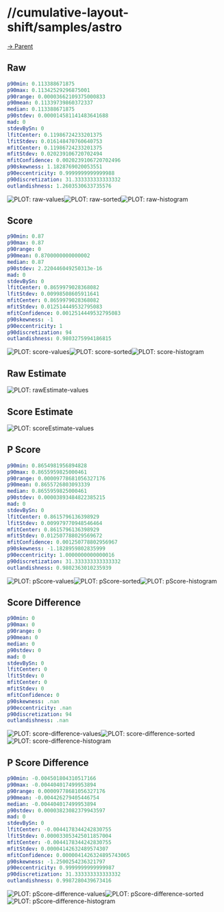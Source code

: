 
# //cumulative-layout-shift/samples/astro

[→ Parent](../..)


## Raw


```yaml
p90min: 0.113388671875
p90max: 0.11342529296875001
p90range: 0.00003662109375000833
p90mean: 0.11339739860372337
median: 0.113388671875
p90stdev: 0.000014581141483641688
mad: 0
stdevBySn: 0
lfitCenter: 0.11986724233201375
lfitStdev: 0.016148470760640753
mfitCenter: 0.11986724233201375
mfitStdev: 0.020239106720702494
mfitConfidence: 0.0020239106720702496
p90skewness: 1.1828769020053551
p90eccentricity: 0.9999999999999988
p90discretization: 31.333333333333332
outlandishness: 1.2603530633735576

```

![PLOT: raw-values](./raw/values.svg)![PLOT: raw-sorted](./raw/sorted.svg)![PLOT: raw-histogram](./raw/histogram.svg)
## Score


```yaml
p90min: 0.87
p90max: 0.87
p90range: 0
p90mean: 0.8700000000000002
median: 0.87
p90stdev: 2.220446049250313e-16
mad: 0
stdevBySn: 0
lfitCenter: 0.8659979028368082
lfitStdev: 0.00998508605911641
mfitCenter: 0.8659979028368082
mfitStdev: 0.012514449532795083
mfitConfidence: 0.0012514449532795083
p90skewness: -1
p90eccentricity: 1
p90discretization: 94
outlandishness: 0.9803275994186815

```

![PLOT: score-values](./score/values.svg)![PLOT: score-sorted](./score/sorted.svg)![PLOT: score-histogram](./score/histogram.svg)
## Raw Estimate

![PLOT: rawEstimate-values](./rawEstimate/values.svg)
## Score Estimate

![PLOT: scoreEstimate-values](./scoreEstimate/values.svg)
## P Score


```yaml
p90min: 0.8654981956894828
p90max: 0.8655959825000461
p90range: 0.00009778681056327176
p90mean: 0.8655726803093339
median: 0.8655959825000461
p90stdev: 0.00003893484822385215
mad: 0
stdevBySn: 0
lfitCenter: 0.8615796136398929
lfitStdev: 0.009979770948546464
mfitCenter: 0.8615796136398929
mfitStdev: 0.012507788029569672
mfitConfidence: 0.001250778802956967
p90skewness: -1.1828959802835999
p90eccentricity: 1.0000000000000016
p90discretization: 31.333333333333332
outlandishness: 0.9802363010235939

```

![PLOT: pScore-values](./pScore/values.svg)![PLOT: pScore-sorted](./pScore/sorted.svg)![PLOT: pScore-histogram](./pScore/histogram.svg)
## Score Difference


```yaml
p90min: 0
p90max: 0
p90range: 0
p90mean: 0
median: 0
p90stdev: 0
mad: 0
stdevBySn: 0
lfitCenter: 0
lfitStdev: 0
mfitCenter: 0
mfitStdev: 0
mfitConfidence: 0
p90skewness: .nan
p90eccentricity: .nan
p90discretization: 94
outlandishness: .nan

```

![PLOT: score-difference-values](./score-difference/values.svg)![PLOT: score-difference-sorted](./score-difference/sorted.svg)![PLOT: score-difference-histogram](./score-difference/histogram.svg)
## P Score Difference


```yaml
p90min: -0.004501804310517166
p90max: -0.004404017499953894
p90range: 0.00009778681056327176
p90mean: -0.004426279405446754
median: -0.004404017499953894
p90stdev: 0.00003823082379943597
mad: 0
stdevBySn: 0
lfitCenter: -0.0044178344242830755
lfitStdev: 0.000033053425011857004
mfitCenter: -0.0044178344242830755
mfitStdev: 0.00004142632489574307
mfitConfidence: 0.0000041426324895743065
p90skewness: -1.2500254236321797
p90eccentricity: 0.9999999999999987
p90discretization: 31.333333333333332
outlandishness: 0.9987280439673416

```

![PLOT: pScore-difference-values](./pScore-difference/values.svg)![PLOT: pScore-difference-sorted](./pScore-difference/sorted.svg)![PLOT: pScore-difference-histogram](./pScore-difference/histogram.svg)